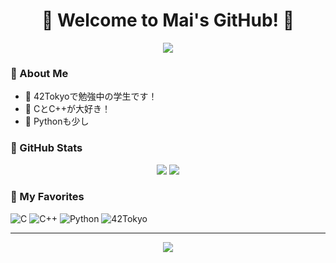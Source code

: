 <!-- タイトルと絵文字 -->
<h1 align="center">🌷 Welcome to Mai's GitHub! 🌷</h1>
<p align="center">
  <img src="https://readme-typing-svg.herokuapp.com?font=Cherry+Swash&color=FF69B4&size=24&center=true&vCenter=true&width=600&height=45&lines=Hello+World!+I'm+Mai.;I+love+C%2C+C%2B%2B+and+Python.%E2%9C%A8" />
</p>

<!-- 自己紹介 -->
### 💖 About Me

- 🌸 42Tokyoで勉強中の学生です！
- 🌟 CとC++が大好き！
- 🍓 Pythonも少し

<!-- GitHub Stats -->
### 🦄 GitHub Stats

<p align="center">
  <img src="https://github-readme-stats.vercel.app/api?username=karen-kac&show_icons=true&theme=tokyonight&title_color=ff79c6&icon_color=ff79c6" />
  <img src="https://github-readme-stats.vercel.app/api/top-langs/?username=karen-kac&layout=compact&theme=tokyonight&title_color=ff79c6" />
</p>

<!-- バッジ -->
### 🧸 My Favorites

![C](https://img.shields.io/badge/-C-ff69b4?style=flat-square&logo=c&logoColor=white)
![C++](https://img.shields.io/badge/-C++-ff69b4?style=flat-square&logo=c%2B%2B&logoColor=white)
![Python](https://img.shields.io/badge/-Python-ff69b4?style=flat-square&logo=python&logoColor=white)
![42Tokyo](https://img.shields.io/badge/-42Tokyo-ff69b4?style=flat-square)

<!-- フッター -->
---

<p align="center">
  <img src="https://capsule-render.vercel.app/api?type=waving&color=ffb6c1&height=100&section=footer"/>
</p>
